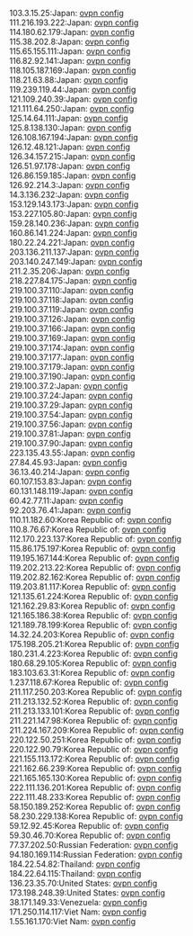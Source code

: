 103.3.15.25:Japan: [ovpn config](vpn/103_3_15_25.ovpn)  
111.216.193.222:Japan: [ovpn config](vpn/111_216_193_222.ovpn)  
114.180.62.179:Japan: [ovpn config](vpn/114_180_62_179.ovpn)  
115.38.202.8:Japan: [ovpn config](vpn/115_38_202_8.ovpn)  
115.65.155.111:Japan: [ovpn config](vpn/115_65_155_111.ovpn)  
116.82.92.141:Japan: [ovpn config](vpn/116_82_92_141.ovpn)  
118.105.187.169:Japan: [ovpn config](vpn/118_105_187_169.ovpn)  
118.21.63.88:Japan: [ovpn config](vpn/118_21_63_88.ovpn)  
119.239.119.44:Japan: [ovpn config](vpn/119_239_119_44.ovpn)  
121.109.240.39:Japan: [ovpn config](vpn/121_109_240_39.ovpn)  
121.111.64.250:Japan: [ovpn config](vpn/121_111_64_250.ovpn)  
125.14.64.111:Japan: [ovpn config](vpn/125_14_64_111.ovpn)  
125.8.138.130:Japan: [ovpn config](vpn/125_8_138_130.ovpn)  
126.108.167.194:Japan: [ovpn config](vpn/126_108_167_194.ovpn)  
126.12.48.121:Japan: [ovpn config](vpn/126_12_48_121.ovpn)  
126.34.157.215:Japan: [ovpn config](vpn/126_34_157_215.ovpn)  
126.51.97.178:Japan: [ovpn config](vpn/126_51_97_178.ovpn)  
126.86.159.185:Japan: [ovpn config](vpn/126_86_159_185.ovpn)  
126.92.214.3:Japan: [ovpn config](vpn/126_92_214_3.ovpn)  
14.3.136.232:Japan: [ovpn config](vpn/14_3_136_232.ovpn)  
153.129.143.173:Japan: [ovpn config](vpn/153_129_143_173.ovpn)  
153.227.105.80:Japan: [ovpn config](vpn/153_227_105_80.ovpn)  
159.28.140.236:Japan: [ovpn config](vpn/159_28_140_236.ovpn)  
160.86.141.224:Japan: [ovpn config](vpn/160_86_141_224.ovpn)  
180.22.24.221:Japan: [ovpn config](vpn/180_22_24_221.ovpn)  
203.136.211.137:Japan: [ovpn config](vpn/203_136_211_137.ovpn)  
203.140.247.149:Japan: [ovpn config](vpn/203_140_247_149.ovpn)  
211.2.35.206:Japan: [ovpn config](vpn/211_2_35_206.ovpn)  
218.227.84.175:Japan: [ovpn config](vpn/218_227_84_175.ovpn)  
219.100.37.110:Japan: [ovpn config](vpn/219_100_37_110.ovpn)  
219.100.37.118:Japan: [ovpn config](vpn/219_100_37_118.ovpn)  
219.100.37.119:Japan: [ovpn config](vpn/219_100_37_119.ovpn)  
219.100.37.126:Japan: [ovpn config](vpn/219_100_37_126.ovpn)  
219.100.37.166:Japan: [ovpn config](vpn/219_100_37_166.ovpn)  
219.100.37.169:Japan: [ovpn config](vpn/219_100_37_169.ovpn)  
219.100.37.174:Japan: [ovpn config](vpn/219_100_37_174.ovpn)  
219.100.37.177:Japan: [ovpn config](vpn/219_100_37_177.ovpn)  
219.100.37.179:Japan: [ovpn config](vpn/219_100_37_179.ovpn)  
219.100.37.190:Japan: [ovpn config](vpn/219_100_37_190.ovpn)  
219.100.37.2:Japan: [ovpn config](vpn/219_100_37_2.ovpn)  
219.100.37.24:Japan: [ovpn config](vpn/219_100_37_24.ovpn)  
219.100.37.29:Japan: [ovpn config](vpn/219_100_37_29.ovpn)  
219.100.37.54:Japan: [ovpn config](vpn/219_100_37_54.ovpn)  
219.100.37.56:Japan: [ovpn config](vpn/219_100_37_56.ovpn)  
219.100.37.81:Japan: [ovpn config](vpn/219_100_37_81.ovpn)  
219.100.37.90:Japan: [ovpn config](vpn/219_100_37_90.ovpn)  
223.135.43.55:Japan: [ovpn config](vpn/223_135_43_55.ovpn)  
27.84.45.93:Japan: [ovpn config](vpn/27_84_45_93.ovpn)  
36.13.40.214:Japan: [ovpn config](vpn/36_13_40_214.ovpn)  
60.107.153.83:Japan: [ovpn config](vpn/60_107_153_83.ovpn)  
60.131.148.119:Japan: [ovpn config](vpn/60_131_148_119.ovpn)  
60.42.77.11:Japan: [ovpn config](vpn/60_42_77_11.ovpn)  
92.203.76.41:Japan: [ovpn config](vpn/92_203_76_41.ovpn)  
110.11.182.60:Korea Republic of: [ovpn config](vpn/110_11_182_60.ovpn)  
110.8.76.67:Korea Republic of: [ovpn config](vpn/110_8_76_67.ovpn)  
112.170.223.137:Korea Republic of: [ovpn config](vpn/112_170_223_137.ovpn)  
115.86.175.197:Korea Republic of: [ovpn config](vpn/115_86_175_197.ovpn)  
119.195.167.144:Korea Republic of: [ovpn config](vpn/119_195_167_144.ovpn)  
119.202.213.22:Korea Republic of: [ovpn config](vpn/119_202_213_22.ovpn)  
119.202.82.162:Korea Republic of: [ovpn config](vpn/119_202_82_162.ovpn)  
119.203.81.117:Korea Republic of: [ovpn config](vpn/119_203_81_117.ovpn)  
121.135.61.224:Korea Republic of: [ovpn config](vpn/121_135_61_224.ovpn)  
121.162.29.83:Korea Republic of: [ovpn config](vpn/121_162_29_83.ovpn)  
121.165.186.38:Korea Republic of: [ovpn config](vpn/121_165_186_38.ovpn)  
121.189.78.199:Korea Republic of: [ovpn config](vpn/121_189_78_199.ovpn)  
14.32.24.203:Korea Republic of: [ovpn config](vpn/14_32_24_203.ovpn)  
175.198.205.21:Korea Republic of: [ovpn config](vpn/175_198_205_21.ovpn)  
180.231.4.223:Korea Republic of: [ovpn config](vpn/180_231_4_223.ovpn)  
180.68.29.105:Korea Republic of: [ovpn config](vpn/180_68_29_105.ovpn)  
183.103.63.31:Korea Republic of: [ovpn config](vpn/183_103_63_31.ovpn)  
1.237.118.67:Korea Republic of: [ovpn config](vpn/1_237_118_67.ovpn)  
211.117.250.203:Korea Republic of: [ovpn config](vpn/211_117_250_203.ovpn)  
211.213.132.52:Korea Republic of: [ovpn config](vpn/211_213_132_52.ovpn)  
211.213.133.101:Korea Republic of: [ovpn config](vpn/211_213_133_101.ovpn)  
211.221.147.98:Korea Republic of: [ovpn config](vpn/211_221_147_98.ovpn)  
211.224.167.209:Korea Republic of: [ovpn config](vpn/211_224_167_209.ovpn)  
220.122.50.251:Korea Republic of: [ovpn config](vpn/220_122_50_251.ovpn)  
220.122.90.79:Korea Republic of: [ovpn config](vpn/220_122_90_79.ovpn)  
221.155.113.172:Korea Republic of: [ovpn config](vpn/221_155_113_172.ovpn)  
221.162.66.239:Korea Republic of: [ovpn config](vpn/221_162_66_239.ovpn)  
221.165.165.130:Korea Republic of: [ovpn config](vpn/221_165_165_130.ovpn)  
222.111.136.201:Korea Republic of: [ovpn config](vpn/222_111_136_201.ovpn)  
222.111.48.233:Korea Republic of: [ovpn config](vpn/222_111_48_233.ovpn)  
58.150.189.252:Korea Republic of: [ovpn config](vpn/58_150_189_252.ovpn)  
58.230.229.138:Korea Republic of: [ovpn config](vpn/58_230_229_138.ovpn)  
59.12.92.45:Korea Republic of: [ovpn config](vpn/59_12_92_45.ovpn)  
59.30.46.70:Korea Republic of: [ovpn config](vpn/59_30_46_70.ovpn)  
77.37.202.50:Russian Federation: [ovpn config](vpn/77_37_202_50.ovpn)  
94.180.169.114:Russian Federation: [ovpn config](vpn/94_180_169_114.ovpn)  
184.22.54.82:Thailand: [ovpn config](vpn/184_22_54_82.ovpn)  
184.22.64.115:Thailand: [ovpn config](vpn/184_22_64_115.ovpn)  
136.23.35.70:United States: [ovpn config](vpn/136_23_35_70.ovpn)  
173.198.248.39:United States: [ovpn config](vpn/173_198_248_39.ovpn)  
38.171.149.33:Venezuela: [ovpn config](vpn/38_171_149_33.ovpn)  
171.250.114.117:Viet Nam: [ovpn config](vpn/171_250_114_117.ovpn)  
1.55.161.170:Viet Nam: [ovpn config](vpn/1_55_161_170.ovpn)  
